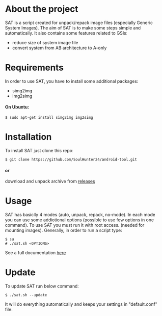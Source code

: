 # About the project

SAT is a script created for unpack/repack image files (especially Generic System Images). The aim of SAT is to make some steps simple and automatically. It also contains some features related to GSIs:

  - reduce size of system image file
  - convert system from AB architecture to A-only

# Requirements

In order to use SAT, you have to install some additional packages:
- simg2img
- img2simg

#### On Ubuntu: 
```
$ sudo apt-get install simg2img img2simg
```

# Installation
To install SAT just clone this repo:
```
$ git clone https://github.com/SoulHunter24/android-tool.git
```
#### or 
download and unpack archive from [releases]

# Usage
SAT has basiclly 4 modes (auto, unpack, repack, no-mode). In each mode you can use some addiotional options (possible to use few options in one command). To use SAT you must run it with root access. (needed for mounting images).
Generally, in order to run a script type:
```
$ su
# ./sat.sh <OPTIONS>
```
See a full documentation [here]

# Update
To update SAT run below command:
```
$ ./sat.sh --update
```
It will do everything automatically and keeps your settings in "default.conf" file.


   [releases]: <https://github.com/SoulHunter24/android-tool/releases>
   [here]: <https://github.com/SoulHunter24/android-tool/blob/testing/documentation.md>
   
